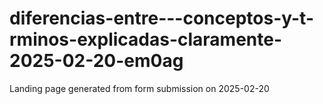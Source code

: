 # diferencias-entre---conceptos-y-t-rminos-explicadas-claramente-2025-02-20-em0ag
Landing page generated from form submission on 2025-02-20

